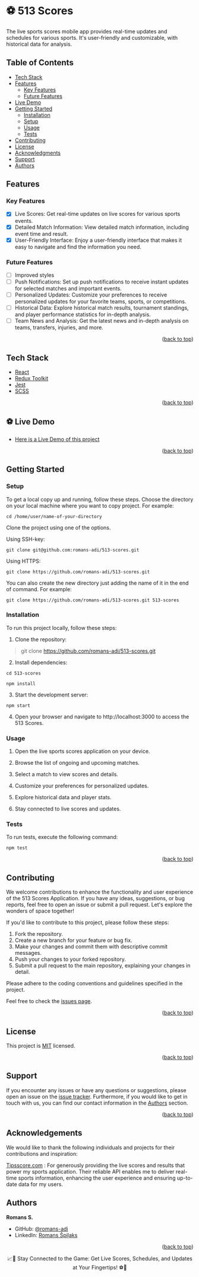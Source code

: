 <a name="readme-top"></a>

<!-- PROJECT DESCRIPTION -->

# <a name="about-project">⚽ 513 Scores </a>

The live sports scores mobile app provides real-time updates and schedules for various sports. It's user-friendly and customizable, with historical data for analysis.

<!-- TABLE OF CONTENTS -->

## Table of Contents

- [Tech Stack ](#tech-stack-)
- [Features ](#features-)
  - [Key Features](#key-features)
  - [Future Features](#future-features)
- [Live Demo](#⚽-live-demo)
- [Getting Started ](#-getting-started-)
  - [Installation](#installation)
  - [Setup](#setup)
  - [Usage](#usage)
  - [Tests](#tests)
- [Contributing ](#-contributing-)
- [License ](#-license-)
- [Acknowledgments ](#-acknowledgments-)
- [Support ](#️-support-)
- [Authors ](#-authors-)

<!-- Features -->

## Features <a name="features"></a>

### Key Features <a name="key-features"></a>

 - [x] Live Scores: Get real-time updates on live scores for various sports events.
 - [x] Detailed Match Information: View detailed match information, including event time and result.
 - [x] User-Friendly Interface: Enjoy a user-friendly interface that makes it easy to navigate and find the information you need.

### Future Features <a name="future-features"></a>

- [ ] Improved styles
- [ ] Push Notifications: Set up push notifications to receive instant updates for selected matches and important events.
- [ ] Personalized Updates: Customize your preferences to receive personalized updates for your favorite teams, sports, or competitions.
- [ ] Historical Data: Explore historical match results, tournament standings, and player performance statistics for in-depth analysis.
- [ ] Team News and Analysis: Get the latest news and in-depth analysis on teams, transfers, injuries, and more.

<p align="right">(<a href="#readme-top">back to top</a>)</p>

<!-- TECH STACK -->

## Tech Stack <a name="tech-stack"></a>

  <ul>
     <li><a href="https://react.dev/">React</a></li>
      <li><a href="https://redux-toolkit.js.org/">Redux Toolkit</a></li>
      <li><a href="https://jestjs.io/">Jest</a></li>
      <li><a href="https://sass-lang.com/">SCSS</a></li>
  </ul>

<p align="right">(<a href="#readme-top">back to top</a>)</p>

<!-- LIVE DEMO -->

## ⚽ Live Demo <a name="live-demo"></a>

- [Here is a Live Demo of this project](https://five13-scores.onrender.com/)

<p align="right">(<a href="#readme-top">back to top</a>)</p>

<!-- GETTING STARTED -->

## Getting Started <a name="getting-started"></a>

### Setup <a name="setup"></a>

To get a local copy up and running, follow these steps.
Choose the directory on your local machine where you want to copy project. For example:

```
cd /home/user/name-of-your-directory
```

Clone the project using one of the options.

Using SSH-key:

```
git clone git@github.com:romans-adi/513-scores.git
```

Using HTTPS:

```
git clone https://github.com/romans-adi/513-scores.git
```

You can also create the new directory just adding the name of it in the end of command. For example:

```
git clone https://github.com/romans-adi/513-scores.git 513-scores
```

### Installation <a name="installation"></a>

To run this project locally, follow these steps:

1. Clone the repository:

> git clone https://github.com/romans-adi/513-scores.git

2. Install dependencies:

```
cd 513-scores
```

```
npm install
```

3. Start the development server:

```
npm start
```

4. Open your browser and navigate to http://localhost:3000 to access the 513 Scores.

### Usage <a name="usage"></a>

1. Open the live sports scores application on your device.

2. Browse the list of ongoing and upcoming matches.

3. Select a match to view scores and details.

4. Customize your preferences for personalized updates.

5. Explore historical data and player stats.

6. Stay connected to live scores and updates.

### Tests <a name="tests"></a>

To run tests, execute the following command:

```
npm test
```

<p align="right">(<a href="#readme-top">back to top</a>)</p>

<!-- CONTRIBUTING -->

## Contributing <a name="contributing"></a>

We welcome contributions to enhance the functionality and user experience of the 513 Scores Application. If you have any ideas, suggestions, or bug reports, feel free to open an issue or submit a pull request. Let's explore the wonders of space together!

If you'd like to contribute to this project, please follow these steps:

1. Fork the repository.
2. Create a new branch for your feature or bug fix.
3. Make your changes and commit them with descriptive commit messages.
4. Push your changes to your forked repository.
5. Submit a pull request to the main repository, explaining your changes in detail.

Please adhere to the coding conventions and guidelines specified in the project.

Feel free to check the [issues page](../../issues/).

<p align="right">(<a href="#readme-top">back to top</a>)</p>

<!-- LICENSE -->

## License <a name="license"></a>

This project is [MIT](LICENSE) licensed.

<p align="right">(<a href="#readme-top">back to top</a>)</p>

<!-- SUPPORT -->

## Support <a name="support"></a>

If you encounter any issues or have any questions or suggestions, please open an issue on the [issue tracker](../../issues/).
Furthermore, if you would like to get in touch with us, you can find our contact information in the <a href="#authors">Authors</a> section.

<p align="right">(<a href="#readme-top">back to top</a>)</p>

<!-- ACKNOWLEDGEMENTS -->

## Acknowledgements <a name="acknowledgements"></a>

We would like to thank the following individuals and projects for their contributions and inspiration:

[Tipsscore.com](https://tipsscore.com/) :  For generously providing the live scores and results that power my sports application. Their reliable API enables me to deliver real-time sports information, enhancing the user experience and ensuring up-to-date data for my users.

<!-- AUTHORS -->

## Authors <a name="authors"></a>

**Romans S.**

- GitHub: [@romans-adi](https://github.com/romans-adi/)
- LinkedIn: [Romans Špiļaks](https://www.linkedin.com/in/obj513/)

<p align="right">(<a href="#readme-top">back to top</a>)</p>

<div align="center">📈🏀 Stay Connected to the Game: Get Live Scores, Schedules, and Updates at Your Fingertips! ⚽🎾</div>
